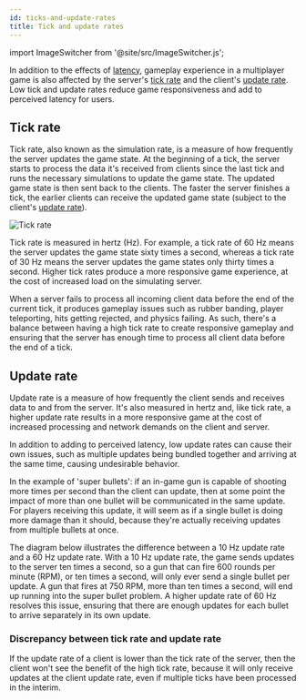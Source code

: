 ```yaml
---
id: ticks-and-update-rates
title: Tick and update rates
---
```

import ImageSwitcher from '@site/src/ImageSwitcher.js';

In addition to the effects of [latency](lagandpacketloss.md), gameplay experience in a multiplayer game is also affected by the server's [tick rate](#tick-rate) and the client's [update rate](#update-rate). Low tick and update rates reduce game responsiveness and add to perceived latency for users.

## Tick rate

Tick rate, also known as the simulation rate, is a measure of how frequently the server updates the game state. At the beginning of a tick, the server starts to process the data it's received from clients since the last tick and runs the necessary simulations to update the game state. The updated game state is then sent back to the clients. The faster the server finishes a tick, the earlier clients can receive the updated game state (subject to the client's [update rate](#update-rate)).

![Tick rate](/img/tick_rate.png)

Tick rate is measured in hertz (Hz). For example, a tick rate of 60 Hz means the server updates the game state sixty times a second, whereas a tick rate of 30 Hz means the server updates the game states only thirty times a second. Higher tick rates produce a more responsive game experience, at the cost of increased load on the simulating server.

When a server fails to process all incoming client data before the end of the current tick, it produces gameplay issues such as rubber banding, player teleporting, hits getting rejected, and physics failing. As such, there's a balance between having a high tick rate to create responsive gameplay and ensuring that the server has enough time to process all client data before the end of a tick.

## Update rate

Update rate is a measure of how frequently the client sends and receives data to and from the server. It's also measured in hertz and, like tick rate, a higher update rate results in a more responsive game at the cost of increased processing and network demands on the client and server.

<ImageSwitcher
lightImageSrc="/update-rates-light.png?text=LightMode"
darkImageSrc="/update-rates-dark.png?text=DarkMode"/>

In addition to adding to perceived latency, low update rates can cause their own issues, such as multiple updates being bundled together and arriving at the same time, causing undesirable behavior.

In the example of 'super bullets': if an in-game gun is capable of shooting more times per second than the client can update, then at some point the impact of more than one bullet will be communicated in the same update. For players receiving this update, it will seem as if a single bullet is doing more damage than it should, because they're actually receiving updates from multiple bullets at once.

The diagram below illustrates the difference between a 10 Hz update rate and a 60 Hz update rate. With a 10 Hz update rate, the game sends updates to the server ten times a second, so a gun that can fire 600 rounds per minute (RPM), or ten times a second, will only ever send a single bullet per update. A gun that fires at 750 RPM, more than ten times a second, will end up running into the super bullet problem. A higher update rate of 60 Hz resolves this issue, ensuring that there are enough updates for each bullet to arrive separately in its own update.

<ImageSwitcher
lightImageSrc="/rpm_update_rates-light.png?text=LightMode"
darkImageSrc="/rpm_update_rates-dark.png?text=DarkMode"/>

### Discrepancy between tick rate and update rate

If the update rate of a client is lower than the tick rate of the server, then the client won't see the benefit of the high tick rate, because it will only receive updates at the client update rate, even if multiple ticks have been processed in the interim.
